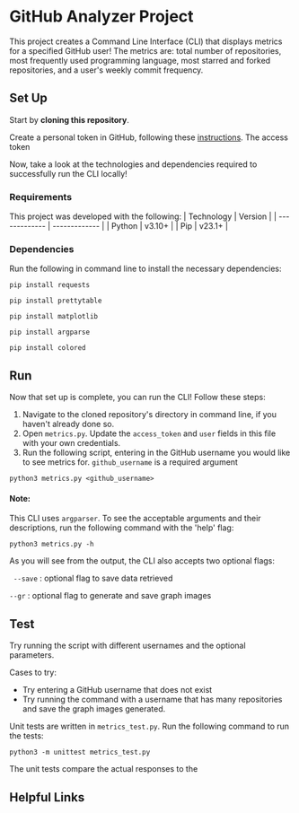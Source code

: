 # GitHub Analyzer Project

This project creates a Command Line Interface (CLI) that displays metrics for a specified GitHub user! The metrics are: total number of repositories, most frequently used programming language, most starred and forked repositories, and a user's weekly commit frequency.


## Set Up 
Start by **cloning this repository**. 

Create a personal token in GitHub, following these [instructions](https://docs.github.com/en/authentication/keeping-your-account-and-data-secure/creating-a-personal-access-token). The access token 

Now, take a look at the technologies and dependencies required to successfully run the CLI locally!

### Requirements 
This project was developed with the following: 
| Technology | Version |
| ------------- | ------------- |
| Python | v3.10+  |
| Pip  | v23.1+  |


### Dependencies 
Run the following in command line to install the necessary dependencies:


```
pip install requests  
```
```
pip install prettytable
```
```
pip install matplotlib
```
```
pip install argparse
```
```
pip install colored
```


## Run 
Now that set up is complete, you can run the CLI! Follow these steps: 
1. Navigate to the cloned repository's directory in command line, if you haven't already done so.
2. Open `metrics.py`. Update the `access_token` and `user` fields in this file with your own credentials. 
3. Run the following script, entering in the GitHub username you would like to see metrics for. `github_username` is a required argument

```
python3 metrics.py <github_username>
```

#### Note: 
This CLI uses `argparser`. To see the acceptable arguments and their descriptions, run the following command with the 'help' flag: 
```
python3 metrics.py -h
```
As you will see from the output, the CLI also accepts two optional flags: 

` --save` : optional flag to save data retrieved

`--gr` : optional flag to generate and save graph images




## Test
Try running the script with different usernames and the optional parameters. 

Cases to try: 
- Try entering a GitHub username that does not exist
- Try running the command with a username that has many repositories and save the graph images generated. 


Unit tests are written in `metrics_test.py`. 
Run the following command to run the tests: 
```
python3 -m unittest metrics_test.py
```
The unit tests compare the actual responses to the 


## Helpful Links



